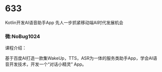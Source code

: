 # 633
Kotlin开发AI语音助手App 先人一步抓紧移动端AI时代发展机会
### 微:NoBug1024 


课程介绍：

基于百度AI打造一款集WakeUp，TTS，ASR为一体的服务类助手App，学会AI语音开发技术，开发一个“对话小精灵” App。
